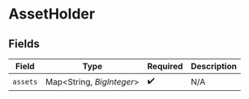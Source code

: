 # AssetHolder


## Fields

| Field                     | Type                      | Required                  | Description               |
| ------------------------- | ------------------------- | ------------------------- | ------------------------- |
| `assets`                  | Map<String, *BigInteger*> | :heavy_check_mark:        | N/A                       |